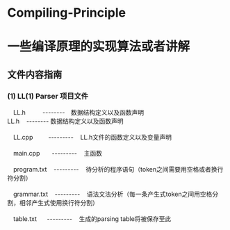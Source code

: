 # Compiling-Principle<br>
# 一些编译原理的实现算法或者讲解<br>

## 文件内容指南<br> 	
  ### (1) LL(1) Parser 项目文件<br>
　LL.h&emsp;&emsp;&ensp;&nbsp;--------&emsp;数据结构定义以及函数声明<br>
  LL.h&nbsp;&nbsp;&nbsp;&nbsp;--------&nbsp;数据结构定义以及函数声明<br>  
　LL.cpp&nbsp;&nbsp;&nbsp;&nbsp;&nbsp;&nbsp;&nbsp;&nbsp;&nbsp;---------&nbsp;&nbsp;&nbsp;&nbsp;LL.h文件的函数定义以及变量声明<br>  
　main.cpp&nbsp;&nbsp;&nbsp;&nbsp;&nbsp;&nbsp;&nbsp;---------&nbsp;&nbsp;&nbsp;&nbsp;主函数<br>  
　program.txt&nbsp;&nbsp;&nbsp;&nbsp;---------&nbsp;&nbsp;&nbsp;&nbsp;待分析的程序语句（token之间需要用空格或者换行符分割）<br>  
　grammar.txt&nbsp;&nbsp;&nbsp;&nbsp;---------&nbsp;&nbsp;&nbsp;&nbsp;语法文法分析（每一条产生式token之间用空格分割，相邻产生式使用换行符分割）<br>  
　table.txt&nbsp;&nbsp;&nbsp;&nbsp;&nbsp;&nbsp;---------&nbsp;&nbsp;&nbsp;&nbsp;生成的parsing table将被保存至此<br>  
